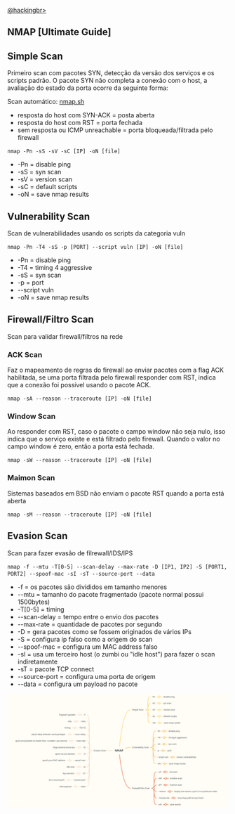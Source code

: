 <p align="left">
    <a href="https://github.com/carineconstantino/hackingbr">@hackingbr></a>
</p>

## NMAP [Ultimate Guide]

## Simple Scan
<p> Primeiro scan com pacotes SYN, detecção da versão dos serviços e os scripts padrão.
O pacote SYN não completa a conexão com o host, a avaliação do estado da porta ocorre da seguinte forma:</p>

Scan automático: [nmap.sh]()

* resposta do host com SYN-ACK = posta aberta
* resposta do host com RST = porta fechada
* sem resposta ou ICMP unreachable = porta bloqueada/filtrada pelo firewall

```
nmap -Pn -sS -sV -sC [IP] -oN [file]
```
* -Pn = disable ping
* -sS = syn scan
* -sV = version scan
* -sC = default scripts
* -oN = save nmap results

## Vulnerability Scan
<p>Scan de vulnerabilidades usando os scripts da categoria vuln</p>

```
nmap -Pn -T4 -sS -p [PORT] --script vuln [IP] -oN [file]
```

* -Pn = disable ping
* -T4 = timing 4 aggressive
* -sS = syn scan
* -p = port
* --script vuln
* -oN = save nmap results

## Firewall/Filtro Scan
<p>Scan para validar firewall/filtros na rede</p>

### ACK Scan 
<p>Faz o mapeamento de regras do firewall ao enviar pacotes com a flag ACK habilitada, se uma porta filtrada pelo firewall responder com RST, indica que a conexão foi possível usando o pacote ACK.</p> 

```
nmap -sA --reason --traceroute [IP] -oN [file]
```

### Window Scan
<p>Ao responder com RST, caso o pacote o campo window não seja nulo, isso indica que o serviço existe e está filtrado pelo firewall. Quando o valor no campo window é zero, então a porta está fechada.</p> 

```
nmap -sW --reason --traceroute [IP] -oN [file]
```

### Maimon Scan
<p>Sistemas baseados em BSD não enviam o pacote RST quando a porta está aberta</p>

```
nmap -sM --reason --traceroute [IP] -oN [file]
```

## Evasion Scan
<p>Scan para fazer evasão de filrewall/IDS/IPS</p>

```
nmap -f --mtu -T[0-5] --scan-delay --max-rate -D [IP1, IP2] -S [PORT1, PORT2] --spoof-mac -sI -sT --source-port --data
```

* -f = os pacotes são divididos em tamanho menores
* --mtu = tamanho do pacote fragmentado (pacote normal possui 1500bytes)
* -T[0-5] = timing
* --scan-delay = tempo entre o envio dos pacotes
* --max-rate = quantidade de pacotes por segundo
* -D = gera pacotes como se fossem originados de vários IPs
* -S = configura ip falso como a origem do scan
* --spoof-mac = configura um MAC address falso
* -sI =  usa um terceiro host (o zumbi ou "idle host") para fazer o scan indiretamente
* -sT = pacote TCP connect
* --source-port = configura uma porta de origem 
* --data = configura um payload no pacote

<p align="left">
    <img src="nmap-mind-map.png"><p></p>
</p>

#
